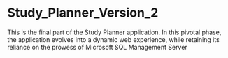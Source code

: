 # Study_Planner_Version_2
This is the final part of the Study Planner application. In this pivotal phase, the application evolves into a dynamic web experience, while retaining its reliance on the prowess of Microsoft SQL Management Server
